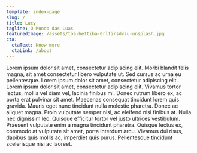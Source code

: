 ```yaml
---
template: index-page
slug: /
title: Lucy
tagline: O Mundo das Luas
featuredImage: /assets/toa-heftiba-0rlfirsdvzu-unsplash.jpg
cta:
  ctaText: Know more
  ctaLink: /about
---
```

Lorem ipsum dolor sit amet, consectetur adipiscing elit. Morbi blandit felis magna, sit amet consectetur libero vulputate ut. Sed cursus ac urna eu pellentesque. Lorem ipsum dolor sit amet, consectetur adipiscing elit. Lorem ipsum dolor sit amet, consectetur adipiscing elit. Vivamus tortor lectus, mollis vel diam vel, lacinia finibus mi. Donec rutrum libero ex, ac porta erat pulvinar sit amet. Maecenas consequat tincidunt lorem quis gravida. Mauris eget nunc tincidunt nulla molestie pharetra. Donec ac aliquet magna. Proin vulputate semper nisl, ac eleifend nisi finibus at. Nulla nec dignissim leo. Quisque efficitur tortor vel justo ultrices vestibulum. Praesent vulputate enim a magna tincidunt pharetra. Quisque lectus ex, commodo at vulputate sit amet, porta interdum arcu. Vivamus dui risus, dapibus quis mollis ac, imperdiet quis purus. Pellentesque tincidunt scelerisque nisi ac laoreet.